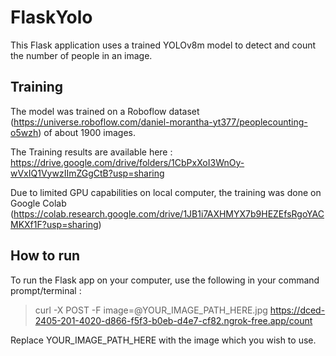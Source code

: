 # FlaskYolo
This Flask application uses a trained YOLOv8m model to detect and count the number of people in an image. 
## Training
The model was trained on a Roboflow dataset (https://universe.roboflow.com/daniel-morantha-yt377/peoplecounting-o5wzh) of about 1900 images.

The Training results are available here : https://drive.google.com/drive/folders/1CbPxXoI3WnOy-wVxIQ1VywzIImZGgCtB?usp=sharing

Due to limited GPU capabilities on local computer, the training was done on Google Colab (https://colab.research.google.com/drive/1JB1i7AXHMYX7b9HEZEfsRgoYACMKXf1F?usp=sharing)

## How to run

To run the Flask app on your computer, use the following in your command prompt/terminal :

> curl -X POST -F image=@YOUR_IMAGE_PATH_HERE.jpg https://dced-2405-201-4020-d866-f5f3-b0eb-d4e7-cf82.ngrok-free.app/count

 Replace YOUR_IMAGE_PATH_HERE with the image which you wish to use.
 

